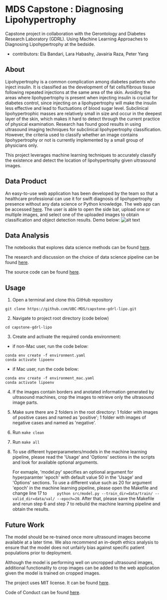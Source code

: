 # MDS Capstone : Diagnosing Lipohypertrophy
Capstone project in collaboration with the Gerontology and Diabetes Research Laboratory (GDRL). Using Machine Learning Approaches to Diagnosing Lipohypertrophy at the bedside.
  - contributors: Ela Bandari, Lara Habashy, Javairia Raza, Peter Yang

## About

Lipohypertrophy is a common complication among diabetes patients who inject insulin. It is classified as the development of fat cells/fibrous tissue following repeated injections at the same area of the skin. Avoiding the areas where lipohypertrophy is present when injecting insulin is crucial for diabetes control, since injecting on a lipohypertrophy will make the insulin less effective and lead to fluctuations of blood sugar level. Subclinical lipohypertrophic masses are relatively small in size and occur in the deepest layer of the skin, which makes it hard to detect through the current practice of physical examination. Research has found good results in using ultrasound imaging techniques for subclinical lipohypertrophy classification. However, the criteria used to classify whether an image contains lipohypertrophy or not is currently implemented by a small group of physicians only.

This project leverages machine learning techniques to accurately classify the existence and detect the location of lipohypertrophy given ultrasound images.

## Data Product
An easy-to-use web application has been developed by the team so that a healthcare professional can use it for swift diagnosis of lipohypertrophy presence without any data science or Python knowledge.
The web app can be accessed
[here](https://share.streamlit.io/xudongyang2/lipo_deploy/deployment/lipo_app.py). 
The user is able to open the side bar, upload one or multiple images, and select one of the uploaded images to obtain classification and object detection results. Demo below:
![alt text](https://github.com/UBC-MDS/capstone-gdrl-lipo/blob/master/image/web_app_demo.gif)


## Data Analysis
The notebooks that explores data science methods can be found 
[here](https://github.com/UBC-MDS/capstone-gdrl-lipo/tree/master/notebooks).

The research and discussion on the choice of data science pipeline can be found
[here](https://github.com/UBC-MDS/capstone-gdrl-lipo/blob/master/doc/final_report.pdf).

The source code can be found
[here](https://github.com/UBC-MDS/capstone-gdrl-lipo/tree/master/src).

## Usage
1. Open a terminal and clone this GitHub repository
```
git clone https://github.com/UBC-MDS/capstone-gdrl-lipo.git
```
2. Navigate to project root directory (code below)
```
cd capstone-gdrl-lipo
```
3. Create and activate the required conda environment:

- if non-Mac user, run the code below:
```
conda env create -f environment.yaml
conda activate lipoenv
```

- if Mac user, run the code below:
```
conda env create -f environment_mac.yaml
conda activate lipoenv
```
4. If the images contain borders and anotated information generated by ultrasound machines, crop the images to retrieve only the ultrasound image parts.
5. Make sure there are 2 folders in the root directory: 1 folder with images of positive cases and named as 'positive'; 1 folder with images of negative cases and named as 'negative'.
6. Run `make clean`
7. Run `make all`
8. To use different hyperparameters/models in the machine learning pipeline, please read the 'Usage' and 'Options' sections in the scripts and look for available optional arguments.

   For exmaple, 'model.py' specifies an optional argument for hyperparamter 'epoch' with default value 50 in the 'Usage' and 'Options' sections. To use a different value such as 20 for argument 'epoch' in the machine learning pipeline, please open the Makefile and change line 17 to `	python src/model.py --train_dir=data/train/ --valid_dir=data/val/ --epoch=20`. After that, please save the Makefile and rerun step 6 and step 7 to rebuild the machine learning pipeline and obtain the results. 

## Future Work
The model should be re-trained once more ultrasound images become available at a later time. We also recommend an in-depth ethics analysis to ensure that the model does not unfairly bias against specific patient populations prior to deployment. 

Although the model is performing well on uncropped ultrasound images, additional functionality to crop images can be added to the web application given the model is trained on cropped images. 

The project uses MIT license. It can be found
[here](https://github.com/UBC-MDS/capstone-gdrl-lipo/blob/master/LICENSE).

Code of Conduct can be found 
[here](https://github.com/UBC-MDS/capstone-gdrl-lipo/blob/master/CODE_OF_CONDUCT.md).
